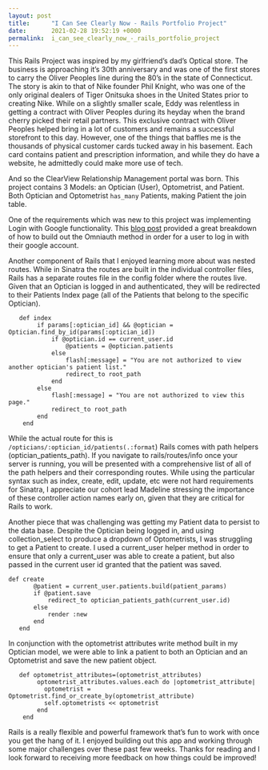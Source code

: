 ```yaml
---
layout: post
title:      "I Can See Clearly Now - Rails Portfolio Project"
date:       2021-02-28 19:52:19 +0000
permalink:  i_can_see_clearly_now_-_rails_portfolio_project
---
```


This Rails Project was inspired by my girlfriend’s dad’s Optical store. The business is approaching it’s 30th anniversary and was one of the first stores to carry the Oliver Peoples line during the 80’s in the state of Connecticut. The story is akin to that of Nike founder Phil Knight, who was one of the only original dealers of Tiger Onitsuka shoes in the United States prior to creating Nike. While on a slightly smaller scale, Eddy was relentless in getting a contract with Oliver Peoples during its heyday when the brand cherry picked their retail partners. This exclusive contract with Oliver Peoples helped bring in a lot of customers and remains a successful storefront to this day. However, one of the things that baffles me is the thousands of physical customer cards tucked away in his basement. Each card contains patient and prescription information, and while they do have a website, he admittedly could make more use of tech.

And so the ClearView Relationship Management portal was born. This project contains 3 Models: an Optician (User), Optometrist, and Patient. Both Optician and Optometrist `has_many` Patients, making Patient the join table. 

One of the requirements which was new to this project was implementing Login with Google functionality. This [blog post](https://medium.com/@jenn.leigh.hansen/google-oauth2-for-rails-ba1bcfd1b863) provided a great breakdown of how to build out the Omniauth method in order for a user to log in with their google account. 

Another component of Rails that I enjoyed learning more about was nested routes. While in Sinatra the routes are built in the individual controller files, Rails has a separate routes file in the config folder where the routes live. Given that an Optician is logged in and authenticated, they will be redirected to their Patients Index page (all of the Patients that belong to the specific Optician). 

```
   def index
        if params[:optician_id] && @optician = Optician.find_by_id(params[:optician_id]) 
            if @optician.id == current_user.id
                @patients = @optician.patients
            else
                flash[:message] = "You are not authorized to view another optician's patient list."
                redirect_to root_path  
            end
        else
            flash[:message] = "You are not authorized to view this page."
            redirect_to root_path
        end
    end
```


While the actual route for this is `/opticians/:optician_id/patients(.:format`) Rails comes with path helpers (optician_patients_path). If you navigate to rails/routes/info once your server is running, you will be presented with a comprehensive list of all of the path helpers and their corresponding routes. While using the particular syntax such as index, create, edit, update, etc were not hard requirements for Sinatra, I appreciate our cohort lead Madeline stressing the importance of these controller action names early on, given that they are critical for Rails to work.

Another piece that was challenging was getting my Patient data to persist to the data base. Despite the Optician being logged in, and using collection_select to produce a dropdown of Optometrists, I was struggling to get a Patient to create. I used a current_user helper method in order to ensure that only a current_user was able to create a patient, but also passed in the current user id granted that the patient was saved.

 ```
def create
        @patient = current_user.patients.build(patient_params)
        if @patient.save
            redirect_to optician_patients_path(current_user.id)
        else
            render :new
        end
    end
```

In conjunction with the optometrist attributes write method built in my Optician model, we were able to link a patient to both an Optician and an Optometrist and save the new patient object.

```
   def optometrist_attributes=(optometrist_attributes)
        optometrist_attributes.values.each do |optometrist_attribute|
          optometrist = Optometrist.find_or_create_by(optometrist_attribute)
          self.optometrists << optometrist
        end
    end
```

Rails is a really flexible and powerful framework that’s fun to work with once you get the hang of it. I enjoyed building out this app and working through some major challenges over these past few weeks. Thanks for reading and I look forward to receiving more feedback on how things could be improved!
